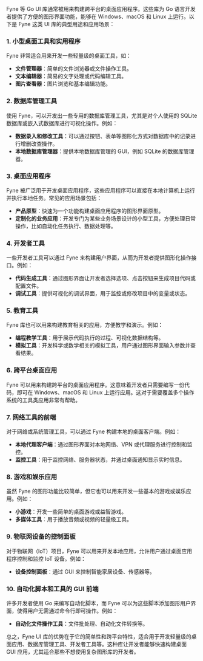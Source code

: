 Fyne 等 Go UI 库通常被用来构建跨平台的桌面应用程序。这些库为 Go 语言开发者提供了方便的图形界面功能，能够在 Windows、macOS 和 Linux 上运行。以下是 Fyne 这类 UI 库的典型用途和应用场景：

### 1. **小型桌面工具和实用程序**

Fyne 非常适合用来开发一些轻量级的桌面工具，如：

- **文件管理器**：简单的文件浏览器或文件操作工具。
- **文本编辑器**：简易的文字处理或代码编辑工具。
- **图片查看器**：图片浏览和基本编辑功能。

### 2. **数据库管理工具**

使用 Fyne，可以开发出一些专用的数据库管理工具，尤其是对个人使用的 SQLite 数据库或嵌入式数据库进行可视化操作。例如：

- **数据录入和修改工具**：可以通过按钮、表单等图形化方式对数据库中的记录进行增删改查操作。
- **本地数据库管理器**：提供本地数据库管理的 GUI，例如 SQLite 的数据库管理器。

### 3. **桌面应用程序**

Fyne 被广泛用于开发桌面应用程序，这些应用程序可以直接在本地计算机上运行并执行本地任务。常见的应用场景包括：

- **产品原型**：快速为一个功能构建桌面应用程序的图形界面原型。
- **定制化的业务应用**：开发专门为某些业务场景设计的小型工具，方便处理日常操作，比如自动化任务执行、数据处理等。

### 4. **开发者工具**

一些开发者工具可以通过 Fyne 来构建用户界面，从而为开发者提供图形化操作接口。例如：

- **代码生成工具**：通过图形界面让开发者选择选项、点击按钮来生成项目代码或配置文件。
- **调试工具**：提供可视化的调试界面，用于监控或修改项目中的变量或状态。

### 5. **教育工具**

Fyne 库也可以用来构建教育相关的应用，方便教学和演示。例如：

- **编程教学工具**：用于展示代码执行的过程、可视化数据结构等。
- **模拟工具**：开发科学或数学相关的模拟工具，用户通过图形界面输入参数并查看结果。

### 6. **跨平台桌面应用**

Fyne 可以用来构建跨平台的桌面应用程序。这意味着开发者只需要编写一份代码，即可在 Windows、macOS 和 Linux 上运行应用。这对于需要覆盖多个操作系统的工具类应用非常有帮助。

### 7. **网络工具的前端**

对于网络或系统管理工具，可以通过 Fyne 构建本地的桌面客户端。例如：

- **本地代理客户端**：通过图形界面对本地网络、VPN 或代理服务进行控制和监控。
- **监控工具**：用于监控网络、服务器状态，并通过桌面通知显示实时信息。

### 8. **游戏和娱乐应用**

虽然 Fyne 的图形功能比较简单，但它也可以用来开发一些基本的游戏或娱乐应用。例如：

- **小游戏**：开发一些简单的桌面游戏或益智游戏。
- **多媒体工具**：用于播放音频或视频的轻量级工具。

### 9. **物联网设备的控制面板**

对于物联网（IoT）项目，Fyne 可以用来开发本地应用，允许用户通过桌面应用程序控制和监控 IoT 设备。例如：

- **设备控制面板**：通过 GUI 来控制智能家居设备、传感器等。

### 10. **自动化脚本和工具的 GUI 前端**

许多开发者使用 Go 来编写自动化脚本，而 Fyne 可以为这些脚本添加图形用户界面，使得用户无需通过命令行即可操作。例如：

- **自动化文件操作工具**：文件批处理、自动化文件转换等。

总之，Fyne UI 库的优势在于它的简单性和跨平台特性，适合用于开发轻量级的桌面应用、数据库管理工具、开发者工具等。这种库让开发者能够快速构建桌面 GUI 应用，尤其适合那些不想使用复杂图形库的开发者。
